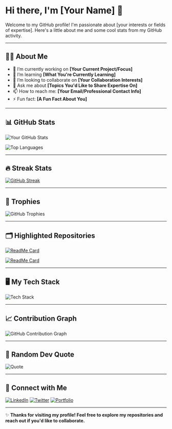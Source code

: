# Hi there, I'm [Your Name] 👋

Welcome to my GitHub profile! I'm passionate about [your interests or fields of expertise]. Here's a little about me and some cool stats from my GitHub activity.

---

## 🧑‍💻 About Me
- 🔭 I’m currently working on **[Your Current Project/Focus]**
- 🌱 I’m learning **[What You're Currently Learning]**
- 👯 I’m looking to collaborate on **[Your Collaboration Interests]**
- 💬 Ask me about **[Topics You'd Like to Share Expertise On]**
- 📫 How to reach me: **[Your Email/Professional Contact Info]**
- ⚡ Fun fact: **[A Fun Fact About You]**

---

## 📊 GitHub Stats

![Your GitHub Stats](https://github-readme-stats.vercel.app/api?username=creator1116&show_icons=true&theme=radical)

![Top Languages](https://github-readme-stats.vercel.app/api/top-langs/?username=creator1116&layout=compact&theme=radical)

---

## 🔥 Streak Stats

[![GitHub Streak](https://github-readme-streak-stats.herokuapp.com/?user=creator1116&theme=radical)](https://git.io/streak-stats)

---

## 🌟 Trophies

![GitHub Trophies](https://github-profile-trophy.vercel.app/?username=creator1116&theme=radical&column=7)

---

## 🗂️ Highlighted Repositories

[![ReadMe Card](https://github-readme-stats.vercel.app/api/pin/?username=creator1116&repo=your-repo-name&theme=radical)](https://github.com/creator1116/libra)

[![ReadMe Card](https://github-readme-stats.vercel.app/api/pin/?username=creator1116&repo=another-repo-name&theme=radical)](https://github.com/creator1116/real-blog)

---

## 🖥️ My Tech Stack

![Tech Stack](https://skillicons.dev/icons?i=python,java,javascript,react,html,css,git,github,vscode,docker,kubernetes&theme=dark)

---

## 📈 Contribution Graph

![GitHub Contribution Graph](https://activity-graph.herokuapp.com/graph?username=creator1116&theme=radical)

---

## 🎨 Random Dev Quote

![Quote](https://quotes-github-readme.vercel.app/api?type=horizontal&theme=radical)

---

## 🤝 Connect with Me

[![LinkedIn](https://img.shields.io/badge/-LinkedIn-blue?style=flat&logo=linkedin&logoColor=white)](https://www.linkedin.com/in/your-linkedin-profile/)
[![Twitter](https://img.shields.io/badge/-Twitter-blue?style=flat&logo=twitter&logoColor=white)](https://twitter.com/your-twitter-profile)
[![Portfolio](https://img.shields.io/badge/-Portfolio-black?style=flat&logo=github&logoColor=white)](https://your-portfolio-link.com/)

---

✨ **Thanks for visiting my profile! Feel free to explore my repositories and reach out if you'd like to collaborate.**
